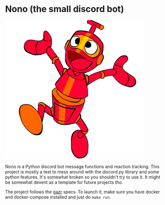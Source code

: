 # Nono (the small discord bot)

![Nono](image.png)

Nono is a Python discord bot message functions and reaction tracking.
This project is mostly a test to mess around with the discord.py library and some python features. It's somewhat broken so you shouldn't try to use it.
It might be somewhat devent as a template for future projects tho.

The project follows the [gazr](https://gazr.io) specs. To launch it, make sure you have docker and docker-compose installed and just do `make run`.
